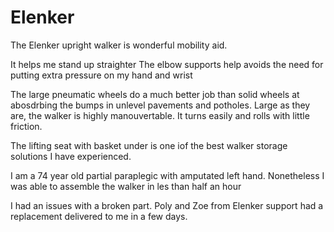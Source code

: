 # Elenker

The Elenker upright walker is wonderful mobility aid.

It helps me stand up straighter
The elbow supports help avoids the need for putting extra pressure on my hand and wrist

The large pneumatic wheels do a much better job than solid wheels at abosdrbing the bumps in unlevel pavements and potholes. Large as they are, the walker is highly manouvertable. It turns easily and rolls with little friction.

The lifting seat with basket under is one iof the best walker storage solutions I have experienced.

I am a 74 year old partial paraplegic with amputated left hand. Nonetheless I was able to assemble the walker in les than half an hour

I had an issues with a broken part. Poly and Zoe from Elenker support had a replacement delivered to me in a few days.

